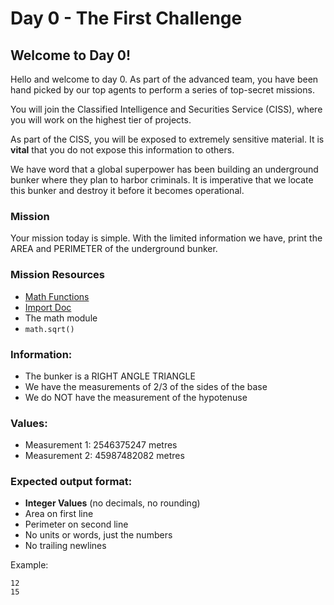 # Day 0 - The First Challenge

## Welcome to Day 0!

Hello and welcome to day 0. As part of the advanced team, you have been hand picked by our top agents to perform a series of top-secret missions.

You will join the Classified Intelligence and Securities Service (CISS), where you will work on the highest tier of projects.

As part of the CISS, you will be exposed to extremely sensitive material. It is **vital** that you do not expose this information to others.

We have word that a global superpower has been building an underground bunker where they plan to harbor criminals. It is imperative that we locate this bunker and destroy it before it becomes operational.

### Mission

Your mission today is simple. With the limited information we have, print the AREA and PERIMETER of the underground bunker.

### Mission Resources

- [Math Functions](https://github.com/MWCSC/documentation/blob/master/python/02-inbuilt-math-functions.md)
- [Import Doc](https://github.com/MWCSC/documentation/blob/master/python/08-import-and-libraries.md)
- The math module
- `math.sqrt()`

### Information:

- The bunker is a RIGHT ANGLE TRIANGLE
- We have the measurements of 2/3 of the sides of the base
- We do NOT have the measurement of the hypotenuse


### Values:

- Measurement 1: 2546375247 metres
- Measurement 2: 45987482082 metres

### Expected output format:

- **Integer Values** (no decimals, no rounding)
- Area on first line
- Perimeter on second line
- No units or words, just the numbers
- No trailing newlines

Example:

```
12
15
```
